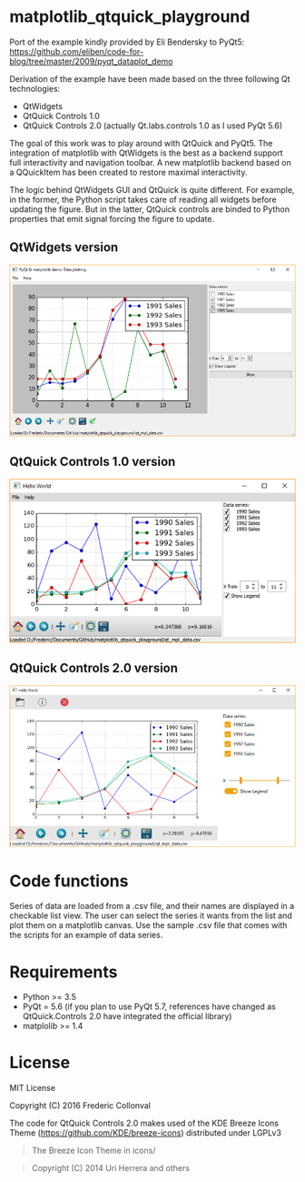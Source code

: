 # matplotlib_qtquick_playground
Port of the example kindly provided by Eli Bendersky to PyQt5:
https://github.com/eliben/code-for-blog/tree/master/2009/pyqt_dataplot_demo

Derivation of the example have been made based on the three following Qt technologies:
- QtWidgets
- QtQuick Controls 1.0
- QtQuick Controls 2.0 (actually Qt.labs.controls 1.0 as I used PyQt 5.6)

The goal of this work was to play around with QtQuick and PyQt5. The integration of matplotlib with QtWidgets is the best
as a backend support full interactivity and navigation toolbar. A new matplotlib backend based on a QQuickItem has been
created to restore maximal interactivity.

The logic behind QtWidgets GUI and QtQuick is quite different. For example, in the former, the Python script takes care of
reading all widgets before updating the figure. But in the latter, QtQuick controls are binded to Python properties that 
emit signal forcing the figure to update.

## QtWidgets version

![QtWidgets version](./QtWidgets/QtWidgets_UI.PNG)

## QtQuick Controls 1.0 version

![QtQuick Controls 1.0 version](./QtQuick_controls_v1/QtQuickControls1.PNG)

## QtQuick Controls 2.0 version

![QtQuick Controls 2.0 version](./QtQuick_controls_v2/QtQuickControls2.PNG)

Code functions
==============

Series of data are loaded from a .csv file, and their names are
displayed in a checkable list view. The user can select the series
it wants from the list and plot them on a matplotlib canvas.
Use the sample .csv file that comes with the scripts for an example
of data series.

Requirements
============

* Python >= 3.5
* PyQt = 5.6 (if you plan to use PyQt 5.7, references have changed as QtQuick.Controls 2.0 have integrated the official library)
* matplolib >= 1.4

License
=======

MIT License

Copyright (C) 2016 Frederic Collonval

The code for QtQuick Controls 2.0 makes used of the KDE Breeze Icons Theme (https://github.com/KDE/breeze-icons) distributed under LGPLv3

> The Breeze Icon Theme in icons/

> Copyright (C) 2014 Uri Herrera and others
